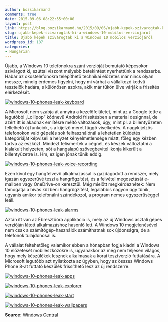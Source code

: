 ```yaml
---
author: bozsikarmand
comments: true
date: 2015-09-06 08:22:55+00:00
layout: post
link: https://blog.bozsikarmand.hu/2015/09/06/ujabb-kepek-szivarogtak-ki-a-windows-10-mobilos-verziojarol/
slug: ujabb-kepek-szivarogtak-ki-a-windows-10-mobilos-verziojarol
title: Újabb képek szivárogtak ki a Windows 10 mobilos verziójáról
wordpress_id: 187
categories:
- Hungarian
---
```


Újabb, a Windows 10 telefonokra szánt verzióját bemutató képcsokor szivárgott ki, ezúttal viszont mélyebb betekintést nyerhettünk a rendszerbe. Habár az okostelefonokra telepíthető technikai előzetes már nincs olyan messze, mindig érdemes figyelni, hogy mi várhat a vállalkozó kedvű tesztelők hadára, s különösen azokra, akik már tűkön ülve várják a frissítés elérkezését.

[![windows-10-phones-leak-keyboard](https://blog.bozsikarmand.hu/wp-content/uploads/2015/09/windows-10-phones-leak-keyboard.jpg)](https://blog.bozsikarmand.hu/wp-content/uploads/2015/09/windows-10-phones-leak-keyboard.jpg)

A Microsoft nem szabja át annyira a kezelőfelületet, mint az a Google tette a legutóbbi „Lollipop” kódnevű Android frissítésben a material designnal, de azért itt is akadnak említésre méltó változások, úgy, mint pl. a billentyűzeten fellelhető új funkciók, s a kijelző méret függő viselkedés. A nagykijelzős telefonokon való gépelés sok felhasználónál a lehetetlen küldetés kategóriáját képviseli a helyzet kényelmetlensége miatt, főleg egy kézben tartva az eszközt. Mindezt felismerték a cégnél, és készek változtatni a kialakult helyzeten, sőt a hangalapú szövegbevitel ikonja kikerült a billentyűzetre is. Hm, ez igen jónak tűnik eddig.

[![windows-10-phones-leak-voice-recording](https://blog.bozsikarmand.hu/wp-content/uploads/2015/09/windows-10-phones-leak-voice-recording.jpg)](https://blog.bozsikarmand.hu/wp-content/uploads/2015/09/windows-10-phones-leak-voice-recording.jpg)

Ezen kívül egy hangfelvevő alkalmazással is gazdagodott a rendszer, mely igazán egyszerűvé teszi a hangrögzítést, és a felvétel megosztását e-mailben vagy OneDrive-on keresztül. Még mielőtt megkérdeznétek: Nem támogatja a hívás közbeni hangrögzítést, legalábbis nagyon úgy tűnik, ugyanis amikor telefonálni szándékozol, a program nemes egyszerűséggel leáll.

[![windows-10-phones-leak-alarms](https://blog.bozsikarmand.hu/wp-content/uploads/2015/09/windows-10-phones-leak-alarms.jpg)](https://blog.bozsikarmand.hu/wp-content/uploads/2015/09/windows-10-phones-leak-alarms.jpg)

Aztán itt van az Ébresztőóra applikáció is, mely az új Windows asztali gépes verzióján látott alkalmazáshoz hasonló lett. A Windows 10 megjelenésével nem csak a számítógép-használók számíthatnak sok újdonságra, de a telefonok tulajdonosai is.

A vállalat feltehetőleg valamikor ebben a hónapban fogja kiadni a Windows 10 előzetesét mobileszközökre is, ugyanakkor az még nem teljesen világos, hogy mely készülékek lesznek alkalmasak a korai tesztverzió futtatására. A Microsoft legutóbb azt nyilatkozta az ügyben, hogy az összes Windows Phone 8-at futtató készülék frissíthető lesz az új rendszerre.

[![windows-10-phones-leak-apps](https://blog.bozsikarmand.hu/wp-content/uploads/2015/09/windows-10-phones-leak-apps.jpg)](https://blog.bozsikarmand.hu/wp-content/uploads/2015/09/windows-10-phones-leak-apps.jpg)

[![windows-10-phones-leak-explorer](https://blog.bozsikarmand.hu/wp-content/uploads/2015/09/windows-10-phones-leak-explorer.jpg)](https://blog.bozsikarmand.hu/wp-content/uploads/2015/09/windows-10-phones-leak-explorer.jpg)

[![windows-10-phones-leak-start](https://blog.bozsikarmand.hu/wp-content/uploads/2015/09/windows-10-phones-leak-start.jpg)](https://blog.bozsikarmand.hu/wp-content/uploads/2015/09/windows-10-phones-leak-start.jpg)

[![windows-10-phones-leak-wallpapers](https://blog.bozsikarmand.hu/wp-content/uploads/2015/09/windows-10-phones-leak-wallpapers.jpg)](https://blog.bozsikarmand.hu/wp-content/uploads/2015/09/windows-10-phones-leak-wallpapers.jpg)

__Source:__ [Windows Central](http://www.windowscentral.com/more-screenshots-windows-10-running-phone-leak-online)